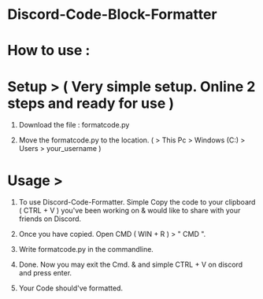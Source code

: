 # Discord-Code-Block-Formatter

# How to use :

# Setup > ( Very simple setup. Online 2 steps and ready for use )

1. Download the file : formatcode.py

2. Move the formatcode.py to the location. ( > This Pc > Windows (C:) > Users > your_username )

# Usage >

1. To use Discord-Code-Formatter. Simple Copy the code to your clipboard ( CTRL + V ) you've been working on 
& would like to share with your friends on Discord.

2. Once you have copied. Open CMD ( WIN + R ) > " CMD ".

3. Write formatcode.py in the commandline.

4. Done. Now you may exit the Cmd. & and simple CTRL + V on discord and press enter.

5. Your Code should've formatted.











